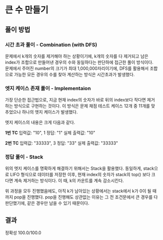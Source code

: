 # 큰 수 만들기

## 풀이 방법

### 시간 초과 풀이 - Combination (with DFS)

문제에서 k개의 숫자를 제거해야 하는 상황이기에, k개의 숫자를 다 제거되고 남은 index가 조합으로 만들어낸 경우의 수와 동일하다는 판단하에 접근한 풀이 방식이다.
문제에서 주어진 number의 크기가 최대 1,000,000자리이기에, DFS를 활용해서 조합으로 가능한 모든 경우의 수를 찾아 계산하는 방식은 시간초과가 발생했다.

### 엣지 케이스 존재 풀이 - Implementaion
가장 단순한 접근법으로, 지금 현재 index의 숫자가 바로 뒤의 index보다 작다면 제거하는 방식으로 구현하는 것이다. 이 방식은 문제 채점 테스트 케이스 12개 중 11개를 맞추었으나 하나의 엣지 케이스가 발생했다.

엣지 케이스의 내용은 크게 다음과 같다.

**1번 TC**
입력값: "10", 1
정답: "1"
실제 출력값: "10"

**2번 TC**
입력값: "33333", 3
정답: "33"
실제 출력값: "33333"

### 정답 풀이 - Stack
위의 엣지 케이스를 명확하게 해결하기 위해서는 Stack을 활용했다.
동일하게, stack으로 LIFO 형식으로 데이터를 저장한 이후, 현재 index의 숫자가 stack의 top() 보다 크다면 계속 제거하는 방식이다. 이 때, k의 카운트를 계속 감소시킨다.

위 과정을 모두 진행했음에도, 아직 k가 남아있는 상황에서는 stack에서 k가 0이 될 때까지 pop을 진행했다.
pop을 진행해도 상관없는 이유는 그 전 조건문에서 큰 경우를 다 판단했기에, 같은 경우만 남을 수 있기 때문이다.

## 결과
정확성 100.0/100.0